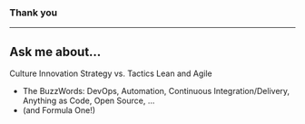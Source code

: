 ### Thank you

---

## Ask me about...

Culture
Innovation
Strategy vs. Tactics
Lean and Agile
  - The BuzzWords: DevOps, Automation, Continuous Integration/Delivery, Anything as Code, Open Source, ...
  - (and Formula One!)
  